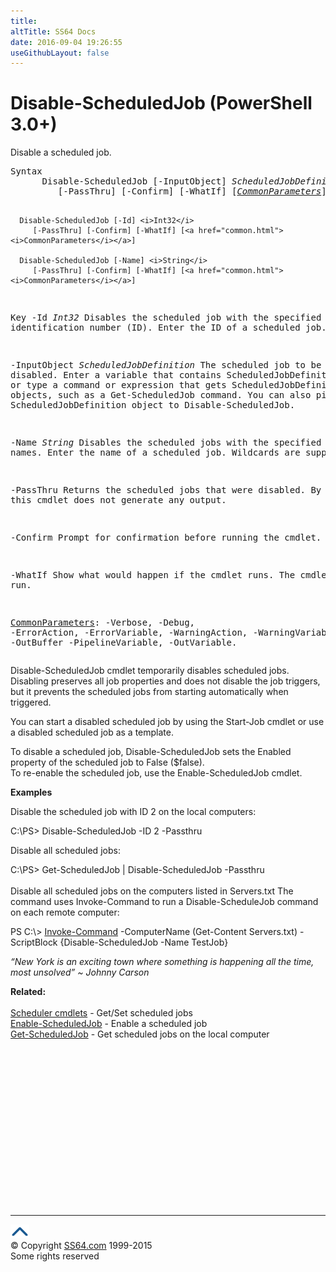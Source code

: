 ```yaml
---
title:
altTitle: SS64 Docs
date: 2016-09-04 19:26:55
useGithubLayout: false
---
```

<!-- #BeginLibraryItem "/Library/head_ps.lbi" --><!-- #EndLibraryItem --><h1>Disable-ScheduledJob (PowerShell 3.0+)</h1> 
<p>Disable a scheduled job.</p>
<pre>Syntax
      Disable-ScheduledJob [-InputObject] <i>ScheduledJobDefinition</i>
         [-PassThru] [-Confirm] [-WhatIf] [<a href="common.html"><i>CommonParameters</i></a>]

      Disable-ScheduledJob [-Id] <i>Int32</i>
         [-PassThru] [-Confirm] [-WhatIf] [<a href="common.html"><i>CommonParameters</i></a>]

      Disable-ScheduledJob [-Name] <i>String</i>
         [-PassThru] [-Confirm] [-WhatIf] [<a href="common.html"><i>CommonParameters</i></a>]

Key
   -Id <i>Int32</i>
       Disables the scheduled job with the specified identification number (ID).
       Enter the ID of a scheduled job.

   -InputObject <i>ScheduledJobDefinition</i>
       The scheduled job to be disabled.
       Enter a variable that contains ScheduledJobDefinition objects or type a
       command or expression that gets ScheduledJobDefinition objects, such as
       a Get-ScheduledJob command.
       You can also pipe a ScheduledJobDefinition object to Disable-ScheduledJob.

   -Name <i>String</i>
       Disables the scheduled jobs with the specified names.
       Enter the name of a scheduled job. Wildcards are supported.

   -PassThru
       Returns the scheduled jobs that were disabled.
       By default, this cmdlet does not generate any output.

   -Confirm
       Prompt for confirmation before running the cmdlet.

   -WhatIf
       Show what would happen if the cmdlet runs. The cmdlet is not run.

   <a href="common.html">CommonParameters</a>:
       -Verbose, -Debug, -ErrorAction, -ErrorVariable, -WarningAction, -WarningVariable,
       -OutBuffer -PipelineVariable, -OutVariable.</pre>
<p>Disable-ScheduledJob cmdlet temporarily disables scheduled jobs. Disabling preserves all job properties and      does not disable the job triggers, but it prevents the scheduled jobs from starting automatically when triggered.      </p>
<p>You can start a disabled scheduled job by using the Start-Job cmdlet or use a disabled scheduled job as a template.          </p>
<p>To disable a scheduled job,  Disable-ScheduledJob  sets the Enabled property of the scheduled job to      False ($false). <br>
To re-enable the scheduled job, use the Enable-ScheduledJob cmdlet.</p>
<p><b>Examples</b></p>
<p>Disable the scheduled job with ID 2 on the local computers:</p>
<p><span class="code">C:\PS&gt; Disable-ScheduledJob -ID 2 -Passthru</span></p>
<p>Disable all scheduled jobs:</p>
<p><span class="code"> C:\PS&gt; Get-ScheduledJob | Disable-ScheduledJob -Passthru</span><br>
<br>
Disable all scheduled jobs on the computers listed in <span class="code">Servers.txt</span> The command uses       Invoke-Command to run a Disable-ScheduleJob command on each remote computer:</p>
<p class="code">PS C:\&gt; <a href="invoke-command.html">Invoke-Command</a> -ComputerName (Get-Content Servers.txt) -ScriptBlock {Disable-ScheduledJob -Name TestJob}</p>
<p class="quote"><i>“New York is an exciting town where something is happening all the time, most unsolved” ~  Johnny Carson</i></p><p><b>Related:</b><br>
<br>
<a href="scheduler.html">Scheduler cmdlets</a> - Get/Set scheduled jobs<br>
<a href="enable-scheduledjob.html">Enable-ScheduledJob</a> - Enable a scheduled job<br>
<a href="get-scheduledjob.html">Get-ScheduledJob</a> - Get scheduled jobs on the local computer</p><!-- #BeginLibraryItem "/Library/foot_ps.lbi" --><p><script async="" src="//pagead2.googlesyndication.com/pagead/js/adsbygoogle.js"></script>
<!-- PowerShell300 -->
<ins class="adsbygoogle" style="display:inline-block;width:300px;height:250px" data-ad-client="ca-pub-6140977852749469" data-ad-slot="6253539900"></ins>
<script>
(adsbygoogle = window.adsbygoogle || []).push({});
</script></p>
<hr>
<div id="bl" class="footer"><a href="#"><img src="../images/top.png" width="30" height="22" alt="Back to the Top"></a></div>
<div id="br" class="footer, tagline">© Copyright <a href="http://ss64.com/">SS64.com</a> 1999-2015<br>
Some rights reserved</div><!-- #EndLibraryItem -->

